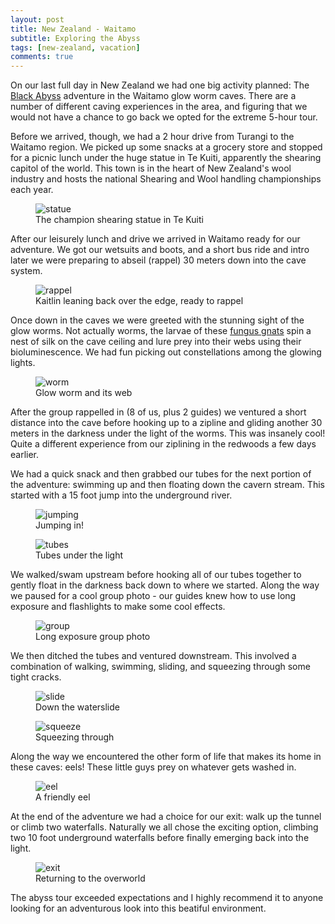 ```yaml
---
layout: post
title: New Zealand - Waitamo
subtitle: Exploring the Abyss
tags: [new-zealand, vacation]
comments: true
---
```


On our last full day in New Zealand we had one big activity planned: The [Black Abyss](https://www.waitomo.com/black-water-rafting/legendary-black-water-rafting-co-black-abyss) adventure in the Waitamo glow worm caves. There are a number of different caving experiences in the area, and figuring that we would not have a chance to go back we opted for the extreme 5-hour tour.

Before we arrived, though, we had a 2 hour drive from Turangi to the Waitamo region. We picked up some snacks at a grocery store and stopped for a picnic lunch under the huge statue in Te Kuiti, apparently the shearing capitol of the world. This town is in the heart of New Zealand's wool industry and hosts the national Shearing and Wool handling championships each year.

<figure>
  <img src="{{site.url}}/assets/img/2023-03-15-waitamo/statue.JPG" alt="statue"/>
  <figcaption>The champion shearing statue in Te Kuiti</figcaption>
</figure>

After our leisurely lunch and drive we arrived in Waitamo ready for our adventure. We got our wetsuits and boots, and a short bus ride and intro later we were preparing to abseil (rappel) 30 meters down into the cave system.

<figure>
  <img src="{{site.url}}/assets/img/2023-03-15-waitamo/rappel.JPG" alt="rappel"/>
  <figcaption>Kaitlin leaning back over the edge, ready to rappel</figcaption>
</figure>

Once down in the caves we were greeted with the stunning sight of the glow worms. Not actually worms, the larvae of these [fungus gnats](https://en.wikipedia.org/wiki/Arachnocampa_luminosa) spin a nest of silk on the cave ceiling and lure prey into their webs using their bioluminescence. We had fun picking out constellations among the glowing lights.

<figure>
  <img src="{{site.url}}/assets/img/2023-03-15-waitamo/worm.JPG" alt="worm"/>
  <figcaption>Glow worm and its web</figcaption>
</figure>

After the group rappelled in (8 of us, plus 2 guides) we ventured a short distance into the cave before hooking up to a zipline and gliding another 30 meters in the darkness under the light of the worms. This was insanely cool! Quite a different experience from our ziplining in the redwoods a few days earlier.

We had a quick snack and then grabbed our tubes for the next portion of the adventure: swimming up and then floating down the cavern stream. This started with a 15 foot jump into the underground river.

<figure>
  <img src="{{site.url}}/assets/img/2023-03-15-waitamo/jump.JPG" alt="jumping"/>
  <figcaption>Jumping in!</figcaption>
</figure>

<figure>
  <img src="{{site.url}}/assets/img/2023-03-15-waitamo/tubes.JPG" alt="tubes"/>
  <figcaption>Tubes under the light</figcaption>
</figure>

We walked/swam upstream before hooking all of our tubes together to gently float in the darkness back down to where we started. Along the way we paused for a cool group photo - our guides knew how to use long exposure and flashlights to make some cool effects.

<figure>
  <img src="{{site.url}}/assets/img/2023-03-15-waitamo/group.JPG" alt="group"/>
  <figcaption>Long exposure group photo</figcaption>
</figure>

We then ditched the tubes and ventured downstream. This involved a combination of walking, swimming, sliding, and squeezing through some tight cracks.

<figure>
  <img src="{{site.url}}/assets/img/2023-03-15-waitamo/slide.JPG" alt="slide"/>
  <figcaption>Down the waterslide</figcaption>
</figure>

<figure>
  <img src="{{site.url}}/assets/img/2023-03-15-waitamo/squeeze.JPG" alt="squeeze"/>
  <figcaption>Squeezing through</figcaption>
</figure>

Along the way we encountered the other form of life that makes its home in these caves: eels! These little guys prey on whatever gets washed in.

<figure>
  <img src="{{site.url}}/assets/img/2023-03-15-waitamo/eel.JPG" alt="eel"/>
  <figcaption>A friendly eel</figcaption>
</figure>

At the end of the adventure we had a choice for our exit: walk up the tunnel or climb two waterfalls. Naturally we all chose the exciting option, climbing two 10 foot underground waterfalls before finally emerging back into the light.

<figure>
  <img src="{{site.url}}/assets/img/2023-03-15-waitamo/exit.JPG" alt="exit"/>
  <figcaption>Returning to the overworld</figcaption>
</figure>

The abyss tour exceeded expectations and I highly recommend it to anyone looking for an adventurous look into this beatiful environment.
